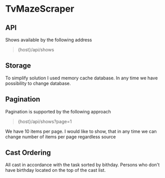 # TvMazeScraper

## API
Shows available by the following address

>{host}/api/shows

## Storage
To simplify solution I used memory cache database. In any time we have possibility to change database.

## Pagination

Pagination is supported by the following approach
>{host}/api/shows?page=1

We have 10 items per page. I would like to show, that in any time we can change number of items per page regardless source

## Cast Ordering
All cast in accordance with the task sorted by bithday. Persons who don't have birthday located on the top of the cast list.
